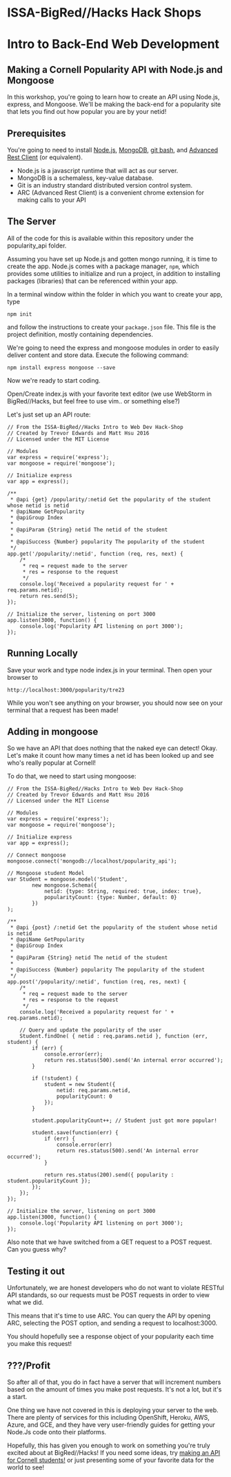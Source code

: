 # ISSA-BigRed//Hacks Hack Shops
# Intro to Back-End Web Development
## Making a Cornell Popularity API with Node.js and Mongoose

In this workshop, you're going to learn how to create an API using Node.js, express, and Mongoose.  We'll be making the back-end for a popularity site that lets you find out how popular you are by your netid!

## Prerequisites
You're going to need to install [Node.js](https://nodejs.org/en/), [MongoDB](https://www.mongodb.com), [git bash](https://git-scm.com/), and [Advanced Rest Client](https://chrome.google.com/webstore/detail/advanced-rest-client/hgmloofddffdnphfgcellkdfbfbjeloo?hl=en-US) (or equivalent).

* Node.js is a javascript runtime that will act as our server.
* MongoDB is a schemaless, key-value database.
* Git is an industry standard distributed version control system.
* ARC (Advanced Rest Client) is a convenient chrome extension for making calls to your API

## The Server
All of the code for this is available within this repository under the popularity_api folder.

Assuming you have set up Node.js and gotten mongo running, it is time to create the app. Node.js comes with a package manager, `npm`, which provides some utilities to initialize and run a project, in addition to installing packages (libraries) that can be referenced within your app.

In a terminal window within the folder in which you want to create your app, type

    npm init

and follow the instructions to create your `package.json` file. This file is the project definition, mostly containing dependencies.

We're going to need the express and mongoose modules in order to easily deliver content and store data.  Execute the following command:

    npm install express mongoose --save

Now we're ready to start coding.

Open/Create index.js with your favorite text editor (we use WebStorm in BigRed//Hacks, but feel free to use vim.. or something else?)

Let's just set up an API route:

    // From the ISSA-BigRed//Hacks Intro to Web Dev Hack-Shop
    // Created by Trevor Edwards and Matt Hsu 2016
    // Licensed under the MIT License
    
    // Modules
    var express = require('express');
    var mongoose = require('mongoose');
    
    // Initialize express
    var app = express();
    
    /**
     * @api {get} /popularity/:netid Get the popularity of the student whose netid is netid
     * @apiName GetPopularity
     * @apiGroup Index
     *
     * @apiParam {String} netid The netid of the student
     *
     * @apiSuccess {Number} popularity The popularity of the student
     */
    app.get('/popularity/:netid', function (req, res, next) {
        /*
         * req = request made to the server
         * res = response to the request
         */
        console.log('Received a popularity request for ' + req.params.netid);
        return res.send(5);
    });
    
    // Initialize the server, listening on port 3000
    app.listen(3000, function() {
        console.log('Popularity API listening on port 3000');
    });


## Running Locally

Save your work and type node index.js in your terminal. Then open your browser to 

    http://localhost:3000/popularity/tre23
    
While you won't see anything on your browser, you should now see on your terminal that a request has been made!

## Adding in mongoose

So we have an API that does nothing that the naked eye can detect!  Okay.  Let's make it count how many times a net id has been looked up and see who's really popular at Cornell!

To do that, we need to start using mongoose:

    // From the ISSA-BigRed//Hacks Intro to Web Dev Hack-Shop
    // Created by Trevor Edwards and Matt Hsu 2016
    // Licensed under the MIT License
    
    // Modules
    var express = require('express');
    var mongoose = require('mongoose');
    
    // Initialize express
    var app = express();
    
    // Connect mongoose
    mongoose.connect('mongodb://localhost/popularity_api');
    
    // Mongoose student Model
    var Student = mongoose.model('Student', 
            new mongoose.Schema({
                netid: {type: String, required: true, index: true},
                popularityCount: {type: Number, default: 0}
            })
    );
    
    /**
     * @api {post} /:netid Get the popularity of the student whose netid is netid
     * @apiName GetPopularity
     * @apiGroup Index
     *
     * @apiParam {String} netid The netid of the student
     *
     * @apiSuccess {Number} popularity The popularity of the student
     */
    app.post('/popularity/:netid', function (req, res, next) {
        /*
         * req = request made to the server
         * res = response to the request
         */
        console.log('Received a popularity request for ' + req.params.netid);
    
        // Query and update the popularity of the user
        Student.findOne( { netid : req.params.netid }, function (err, student) {
            if (err) {
                console.error(err);
                return res.status(500).send('An internal error occurred');
            }
    
            if (!student) {
                student = new Student({
                    netid: req.params.netid,
                    popularityCount: 0
                });
            }
    
            student.popularityCount++; // Student just got more popular!
    
            student.save(function(err) {
                if (err) {
                    console.error(err)
                    return res.status(500).send('An internal error occurred');
                }
    
                return res.status(200).send({ popularity : student.popularityCount });
            });
        });
    });
    
    // Initialize the server, listening on port 3000
    app.listen(3000, function() {
        console.log('Popularity API listening on port 3000');
    });

Also note that we have switched from a GET request to a POST request. Can you guess why?

## Testing it out

Unfortunately, we are honest developers who do not want to violate RESTful API standards, so our requests must be POST requests in order to view what we did.

This means that it's time to use ARC. You can query the API by opening ARC, selecting the POST option, and sending a request to localhost:3000.

You should hopefully see a response object of your popularity each time you make this request!

## ???/Profit

So after all of that, you do in fact have a server that will increment numbers based on the amount of times you make post requests. It's not a lot, but it's a start.

One thing we have not covered in this is deploying your server to the web. There are plenty of services for this including OpenShift, Heroku, AWS, Azure, and GCE, and they have very user-friendly guides for getting your Node.Js code onto their platforms.

Hopefully, this has given you enough to work on something you're truly excited about at BigRed//Hacks! If you need some ideas, try [making an API](https://github.com/TrevorEdwards/RedEvents) [for Cornell students!](https://github.com/mrkev/redapi) or just presenting some of your favorite data for the world to see!
